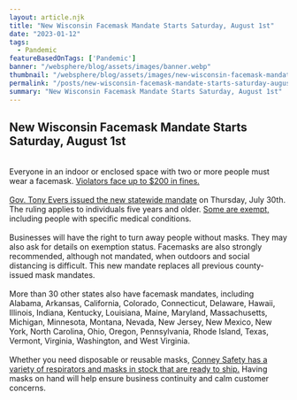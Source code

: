 ```yaml
---
layout: article.njk
title: "New Wisconsin Facemask Mandate Starts Saturday, August 1st"
date: "2023-01-12"
tags:
  - Pandemic
featureBasedOnTags: ['Pandemic']
banner: "/websphere/blog/assets/images/banner.webp"
thumbnail: "/websphere/blog/assets/images/new-wisconsin-facemask-mandate-starts-saturday-august-1st.webp"
permalink: "/posts/new-wisconsin-facemask-mandate-starts-saturday-august-1st.html"
summary: "New Wisconsin Facemask Mandate Starts Saturday, August 1st"
---
```


<h2 class="intro">New Wisconsin Facemask Mandate Starts Saturday, August 1st</h2>
<br>
Everyone in an indoor or enclosed space with two or more people must wear a facemask. <a href="/pages/blog9" target="_blank">Violators face up to $200 in fines.</a>
<br><br>
<a href="http://content.govdelivery.com/attachments/WIGOV/2020/07/30/file_attachments/1507337/EMO01-FaceCoverings.pdf" target="_blank"> Gov. Tony Evers issued the new statewide mandate</a> on Thursday, July 30th. The ruling applies to individuals five years and older. <a href="http://content.govdelivery.com/attachments/WIGOV/2020/07/30/file_attachments/1507337/EMO01-FaceCoverings.pdf" target="_blank">Some are exempt,</a> including people with specific medical conditions.
<br><br>
<a href="/product/kn95-face-mask-5-package?&amp;utm_medium=landingpage&amp;utm_source=banner&amp;utm_campaign=KN95" target="_blank"></a>
Businesses will have the right to turn away people without masks. They may also ask for details on exemption status. Facemasks are also strongly recommended, although not mandated, when outdoors and social distancing is difficult. This new mandate replaces all previous county-issued mask mandates.
<br><br>
More than 30 other states also have facemask mandates, including Alabama, Arkansas, California, Colorado, Connecticut, Delaware, Hawaii, Illinois, Indiana, Kentucky, Louisiana, Maine, Maryland, Massachusetts, Michigan, Minnesota, Montana, Nevada, New Jersey, New Mexico, New York, North Carolina, Ohio, Oregon, Pennsylvania, Rhode Island, Texas, Vermont, Virginia, Washington, and West Virginia.
<br><br>
Whether you need disposable or reusable masks, <a href="https://www.conney.com/category/respiratory-protection-pandemic-response" target="blank">Conney Safety has a variety of respirators and masks in stock that are ready to ship.</a> Having masks on hand will help ensure business continuity and calm customer concerns.